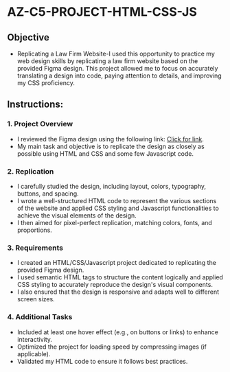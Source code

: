 # AZ-C5-PROJECT-HTML-CSS-JS

## Objective

* Replicating a Law Firm Website-I used this opportunity to practice my web design skills by replicating a law firm website based on the provided Figma design. This project allowed me to focus on accurately translating a design into code, paying attention to details, and improving my CSS proficiency.

## Instructions:

### 1. Project Overview

* I reviewed the Figma design using the following link: [Click for link](https://www.figma.com/file/QUreEf9IO2uhYH5ZKyAh0y/Law-firm-site?type=design&node-id=0-1&mode=design&t=zLcGAO8wFUNjAfN9-0).
* My main task and objective is to replicate the design as closely as possible using HTML and CSS and some few Javascript code.

### 2. Replication

* I carefully studied the design, including layout, colors, typography, buttons, and spacing.
* I wrote a well-structured HTML code to represent the various sections of the website and applied CSS styling and Javascript functionalities to achieve the visual elements of the design.
* I then aimed for pixel-perfect replication, matching colors, fonts, and proportions.

### 3. Requirements

* I created an HTML/CSS/Javascript project dedicated to replicating the provided Figma design.
* I used semantic HTML tags to structure the content logically and applied CSS styling to accurately reproduce the design's visual components.
* I also ensured that the design is responsive and adapts well to different screen sizes.

### 4. Additional Tasks

* Included at least one hover effect (e.g., on buttons or links) to enhance interactivity.
* Optimized the project for loading speed by compressing images (if applicable).
* Validated my HTML code to ensure it follows best practices.
